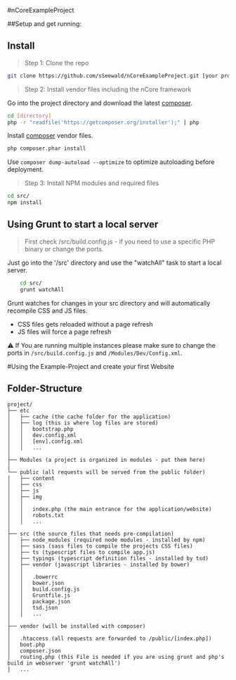 #nCoreExampleProject



##Setup and get running:


Install
-------

> Step 1: Clone the repo

```bash
git clone https://github.com/sSeewald/nCoreExampleProject.git [your project name - directory to clone]
```

    
> Step 2: Install vendor files including the nCore framework

Go into the project directory and download the latest [composer](https://getcomposer.org).

```bash
cd [directory]
php -r "readfile('https://getcomposer.org/installer');" | php
```

Install [composer](https://getcomposer.org) vendor files.

```bash
php composer.phar install
```

Use `composer dump-autoload --optimize` to optimize autoloading before deployment.

    
> Step 3: Install NPM modules and required files

```bash
cd src/
npm install
```

Using Grunt to start a local server
------------------------------------

> First check /src/build.config.js - if you need to use a specific PHP binary or change the ports.

Just go into the '/src' directory and use the "watchAll" task to start a local server.

```bash
    cd src/
    grunt watchAll
```

Grunt watches for changes in your src directory and will automatically recompile CSS and JS files.

- CSS files gets reloaded without a page refresh
- JS files will force a page refresh

:warning: If You are running multiple instances please make sure to change the ports in `/src/build.config.js` and `/Modules/Dev/Config.xml`.

#Using the Example-Project and create your first Website

Folder-Structure
----------------

```
project/
├── etc
│   ├── cache (the cache folder for the application)
│   ├── log (this is where log files are stored)
│   │   bootstrap.php 
│   │   dev.config.xml
│   │   [env].config.xml
│   │   ...
│
├── Modules (a project is organized in modules - put them here)
│
└── public (all requests will be served from the public folder)
│   ├── content
│   ├── css
│   ├── js
│   ├── img
│   │
│   │   index.php (the main entrance for the application/website)
│   │   robots.txt
│   │   ...
│   
├── src (the source files that needs pre-compilation)
│   ├── node_modules (required node modules - installed by npm)
│   ├── sass (sass files to compile the projects CSS files)
│   ├── ts (typescript files to compile app.js)
│   ├── typings (typescript definition files - installed by tsd)
│   ├── vendor (javascript libraries - installed by bower)
│   │
│   │   .bowerrc
│   │   bower.json
│   │   build.config.js
│   │   Gruntfile.js
│   │   package.json
│   │   tsd.json 
│   │   ...
│
├── vendor (will be installed with composer)
│
│   .htaccess (all requests are forwarded to /public/[index.php])
│   boot.php
│   composer.json
│   routing.php (this File is needed if you are using grunt and php's build in webserver 'grunt watchAll')
│   ...
```
